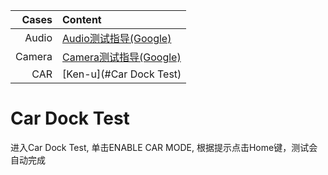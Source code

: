
Cases   | Content
------:|:------------------------
Audio     | [Audio测试指导(Google)](https://source.android.com/compatibility/cts/audio-framework)
Camera    | [Camera测试指导(Google)](https://source.android.com/compatibility/cts/camera-hal)
CAR     | [Ken-u](#Car Dock Test)

# Car Dock Test
进入Car Dock Test, 单击ENABLE CAR MODE, 根据提示点击Home键，测试会自动完成
